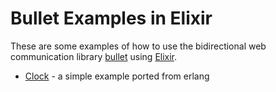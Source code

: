 # Bullet Examples in Elixir

These are some examples of how to use the bidirectional web communication
library [bullet](https://github.com/extend/bullet) using
[Elixir](http://elixir-lang.org/).

 * [Clock](./clock/) - a simple example ported from erlang
